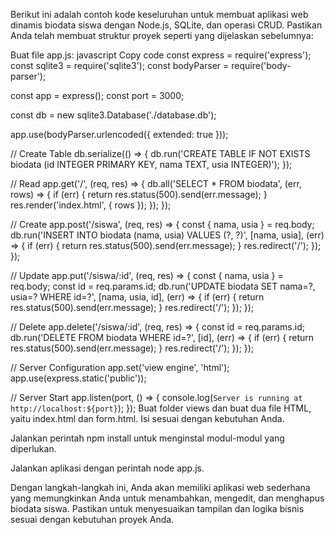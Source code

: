 
Berikut ini adalah contoh kode keseluruhan untuk membuat aplikasi web dinamis biodata siswa dengan Node.js, SQLite, dan operasi CRUD. Pastikan Anda telah membuat struktur proyek seperti yang dijelaskan sebelumnya:

Buat file app.js:
javascript
Copy code
const express = require('express');
const sqlite3 = require('sqlite3');
const bodyParser = require('body-parser');

const app = express();
const port = 3000;

const db = new sqlite3.Database('./database.db');

app.use(bodyParser.urlencoded({ extended: true }));

// Create Table
db.serialize(() => {
  db.run('CREATE TABLE IF NOT EXISTS biodata (id INTEGER PRIMARY KEY, nama TEXT, usia INTEGER)');
});

// Read
app.get('/', (req, res) => {
  db.all('SELECT * FROM biodata', (err, rows) => {
    if (err) {
      return res.status(500).send(err.message);
    }
    res.render('index.html', { rows });
  });
});

// Create
app.post('/siswa', (req, res) => {
  const { nama, usia } = req.body;
  db.run('INSERT INTO biodata (nama, usia) VALUES (?, ?)', [nama, usia], (err) => {
    if (err) {
      return res.status(500).send(err.message);
    }
    res.redirect('/');
  });
});

// Update
app.put('/siswa/:id', (req, res) => {
  const { nama, usia } = req.body;
  const id = req.params.id;
  db.run('UPDATE biodata SET nama=?, usia=? WHERE id=?', [nama, usia, id], (err) => {
    if (err) {
      return res.status(500).send(err.message);
    }
    res.redirect('/');
  });
});

// Delete
app.delete('/siswa/:id', (req, res) => {
  const id = req.params.id;
  db.run('DELETE FROM biodata WHERE id=?', [id], (err) => {
    if (err) {
      return res.status(500).send(err.message);
    }
    res.redirect('/');
  });
});

// Server Configuration
app.set('view engine', 'html');
app.use(express.static('public'));

// Server Start
app.listen(port, () => {
  console.log(`Server is running at http://localhost:${port}`);
});
Buat folder views dan buat dua file HTML, yaitu index.html dan form.html. Isi sesuai dengan kebutuhan Anda.

Jalankan perintah npm install untuk menginstal modul-modul yang diperlukan.

Jalankan aplikasi dengan perintah node app.js.

Dengan langkah-langkah ini, Anda akan memiliki aplikasi web sederhana yang memungkinkan Anda untuk menambahkan, mengedit, dan menghapus biodata siswa. Pastikan untuk menyesuaikan tampilan dan logika bisnis sesuai dengan kebutuhan proyek Anda.



